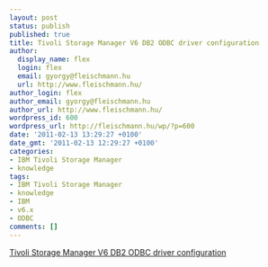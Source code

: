 ```yaml
---
layout: post
status: publish
published: true
title: Tivoli Storage Manager V6 DB2 ODBC driver configuration
author:
  display_name: flex
  login: flex
  email: gyorgy@fleischmann.hu
  url: http://www.fleischmann.hu/
author_login: flex
author_email: gyorgy@fleischmann.hu
author_url: http://www.fleischmann.hu/
wordpress_id: 600
wordpress_url: http://fleischmann.hu/wp/?p=600
date: '2011-02-13 13:29:27 +0100'
date_gmt: '2011-02-13 12:29:27 +0100'
categories:
- IBM Tivoli Storage Manager
- knowledge
tags:
- IBM Tivoli Storage Manager
- knowledge
- IBM
- v6.x
- ODBC
comments: []
---
```

<p><a href="http://www-01.ibm.com/support/docview.wss?uid=swg21461788&myns=swgtiv&mynp=OCSSGSG7&mync=R">Tivoli Storage Manager V6 DB2 ODBC driver configuration</a></p>
